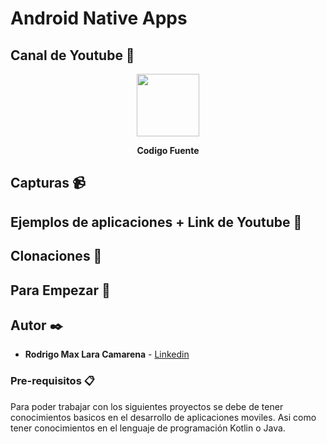 # Android Native Apps

## Canal de Youtube 🚀

<p align="center">
  <a title="Codigo Fuente" href="https://www.youtube.com/codigofuente" target="_blank">
<img src="https://yt3.ggpht.com/a-/AOh14Ggu5Wml45UPksoMVJq2rqctYSp_bLbg3U1zYmoO5g=s288-c-k-c0xffffffff-no-rj-mo" width="100" />
  </a>
</p>
<p align="center">
  <b>Codigo Fuente</b>
</p>

## Capturas 📹

<p align="center">
</p>

## Ejemplos de aplicaciones + Link de Youtube 📌
## Clonaciones 📌

## Para Empezar 📌

## Autor ✒️

* **Rodrigo Max Lara Camarena** -  [Linkedin](https://www.linkedin.com/in/rodrigolara05)

### Pre-requisitos 📋

Para poder trabajar con los siguientes proyectos se debe de tener conocimientos basicos en el desarrollo de aplicaciones moviles.
Asi como tener conocimientos en el lenguaje de programación Kotlin o Java.
